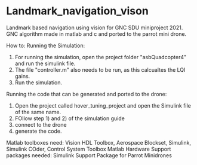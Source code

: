 # Landmark_navigation_vison
Landmark based navigation using vision for GNC SDU miniproject 2021.  GNC algorithm made in matlab and c and ported to the parrot mini drone.
 
How to:
Running the Simulation:
1) For running the simulation, open the project folder "asbQuadcopter4" and run the simulink file.
2) The file "controller.m" also needs to be run, as this calcualtes the LQI gains.
3) Run the simulation.

Running the code that can be generated and ported to the drone:
1) Open the project called hover_tuning_project and open the Simulink file of the same name.
2) FOllow step 1) and 2) of the simulation guide
3) connect to the drone
4) generate the code.
 
 
Matlab toolboxes need: 
Vision HDL Toolbox, Aerospace Blockset, Simulink, Simulink COder, Control System Toolbox 
Matlab Hardware Support packages needed:
Simulink Support Package for Parrot Minidrones  
                                                                                  
